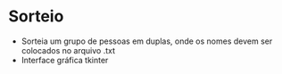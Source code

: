 # Sorteio
* Sorteia um grupo de pessoas em duplas, onde os nomes devem ser colocados no arquivo .txt
* Interface gráfica tkinter   
